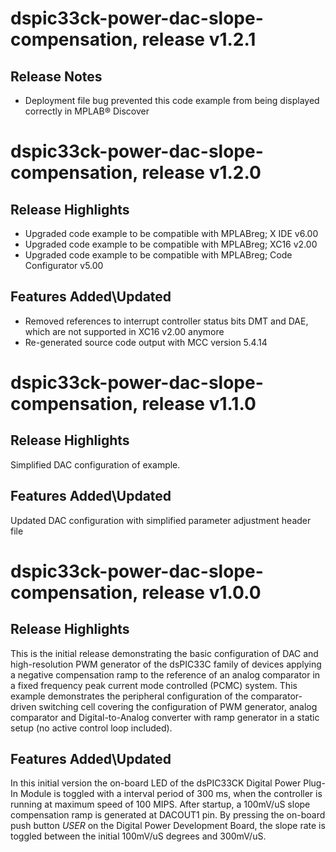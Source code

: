 # dspic33ck-power-dac-slope-compensation, release v1.2.1

## Release Notes

- Deployment file bug prevented this code example from being displayed correctly in MPLAB&reg; Discover

# dspic33ck-power-dac-slope-compensation, release v1.2.0

## Release Highlights

- Upgraded code example to be compatible with MPLABreg; X IDE v6.00
- Upgraded code example to be compatible with MPLABreg; XC16 v2.00
- Upgraded code example to be compatible with MPLABreg; Code Configurator v5.00

## Features Added\Updated

- Removed references to interrupt controller status bits DMT and DAE, which are not supported in XC16 v2.00 anymore
- Re-generated source code output with MCC version 5.4.14

# dspic33ck-power-dac-slope-compensation, release v1.1.0

## Release Highlights

Simplified DAC configuration of example.

## Features Added\Updated

Updated DAC configuration with simplified parameter adjustment header file

# dspic33ck-power-dac-slope-compensation, release v1.0.0

## Release Highlights

This is the initial release demonstrating the basic configuration of DAC and high-resolution PWM generator of the dsPIC33C family of devices applying a negative compensation ramp to the reference of an analog comparator in a fixed frequency peak current mode controlled (PCMC) system. This example demonstrates the peripheral configuration of the comparator-driven switching cell covering the configuration of PWM generator, analog comparator and Digital-to-Analog converter with ramp generator in a static setup (no active control loop included).

## Features Added\Updated
In this initial version the on-board LED of the dsPIC33CK Digital Power Plug-In Module is toggled with a interval period of 300 ms, when the controller is running at maximum speed of 100 MIPS.
After startup, a 100mV/uS slope compensation ramp is generated at DACOUT1 pin. By pressing the on-board push button *USER* on the Digital Power Development Board, the slope rate is toggled between the initial 100mV/uS degrees and 300mV/uS.
